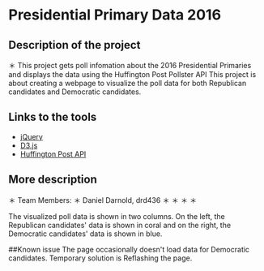 # Presidential Primary Data 2016

## Description of the project

＊ This project gets poll infomation about the 2016 Presidential Primaries and displays the data using the Huffington Post Pollster API 
This project is about creating a webpage to visualize the poll data for both Republican candidates and Democratic candidates.


## Links to the tools
* [jQuery](https://jquery.com)
* [D3.js](https://d3js.org)
* [Huffington Post API](http://elections.huffingtonpost.com/pollster/api)

## More description

＊ Team Members:
＊ Daniel Darnold, drd436
＊
＊
＊
＊

The visualized poll data is shown in two columns. On the left, the Republican candidates' data is shown in coral and on the right, the Democratic candidates' data is shown in blue.

##Known issue
The page occasionally doesn't load data for Democratic candidates. Temporary solution is Reflashing the page.
